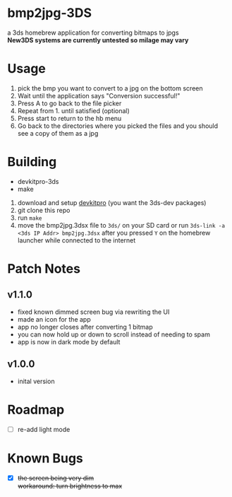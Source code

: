 # bmp2jpg-3DS
a 3ds homebrew application for converting bitmaps to jpgs  
**New3DS systems are currently untested so milage may vary**

# Usage
1. pick the bmp you want to convert to a jpg on the bottom screen
2. Wait until the application says "Conversion successful!"
3. Press A to go back to the file picker
4. Repeat from 1. until satisfied (optional)
5. Press start to return to the hb menu
6. Go back to the directories where you picked the files and you should see a copy of them as a jpg

# Building
- devkitpro-3ds
- make

1. download and setup [devkitpro](https://devkitpro.org/wiki/Getting_Started) (you want the 3ds-dev packages)
2. git clone this repo
3. run `make`
4. move the bmp2jpg.3dsx file to `3ds/` on your SD card or run `3ds-link -a <3ds IP Addr> bmp2jpg.3dsx` after you pressed `Y` on the homebrew launcher while connected to the internet

# Patch Notes
## v1.1.0
- fixed known dimmed screen bug via rewriting the UI
- made an icon for the app
- app no longer closes after converting 1 bitmap
- you can now hold up or down to scroll instead of needing to spam
- app is now in dark mode by default

## v1.0.0
- inital version

# Roadmap
- [ ] re-add light mode

# Known Bugs
- [x] ~~the screen being very dim~~  
    ~~workaround: turn brightness to max~~